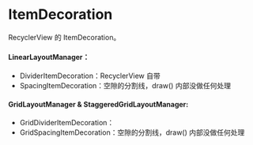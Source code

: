 # ItemDecoration

RecyclerView 的 ItemDecoration。

#### LinearLayoutManager：
- DividerItemDecoration：RecyclerView 自带
- SpacingItemDecoration：空隙的分割线，draw() 内部没做任何处理

#### GridLayoutManager & StaggeredGridLayoutManager:
- GridDividerItemDecoration：
- GridSpacingItemDecoration：空隙的分割线，draw() 内部没做任何处理
